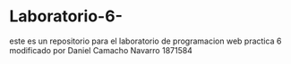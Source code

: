 # Laboratorio-6-
este es un repositorio para el laboratorio de programacion web practica 6 
modificado por Daniel Camacho Navarro 1871584